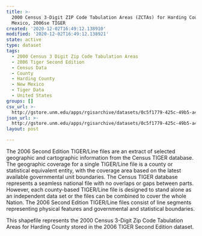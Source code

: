 ```yaml
---
title: >-
  2000 Census 3-Digit ZIP Code Tabulation Areas (ZCTAs) for Harding County, New
  Mexico, 2006se TIGER
created: '2020-12-02T16:49:12.138910'
modified: '2020-12-02T16:49:12.138921'
state: active
type: dataset
tags:
  - 2000 Census 3 Digit Zip Code Tabulation Areas
  - 2006 Tiger Second Edition
  - Census Data
  - County
  - Harding County
  - New Mexico
  - Tiger Data
  - United States
groups: []
csv_url: >-
  http://gstore.unm.edu/apps/rgisarchive/datasets/0c5f1779-425c-49b5-a489-80b7147de39e/tgr2006se_hard_zcta300.derived.csv
json_url: >-
  http://gstore.unm.edu/apps/rgisarchive/datasets/0c5f1779-425c-49b5-a489-80b7147de39e/tgr2006se_hard_zcta300.derived.json
layout: post

---
```

The 2006 Second Edition TIGER/Line files are an extract of selected geographic and cartographic information from the Census TIGER database.  The geographic coverage for a single TIGER/Line file is a county or statistical equivalent entity, with the coverage area based on the latest available governmental unit boundaries. The Census TIGER database represents a seamless national file with no overlaps or gaps between parts.  However, each county-based TIGER/Line file is designed to stand alone as an independent data set or the files can be combined to cover the whole Nation.  The 2006 Second Edition  TIGER/Line files consist of line segments representing physical features and governmental and statistical boundaries.  

This shapefile represents the 2000 Census 3-Digit Zip Code Tabulation Areas for Harding County stored in the 2006 TIGER Second Edition dataset.

